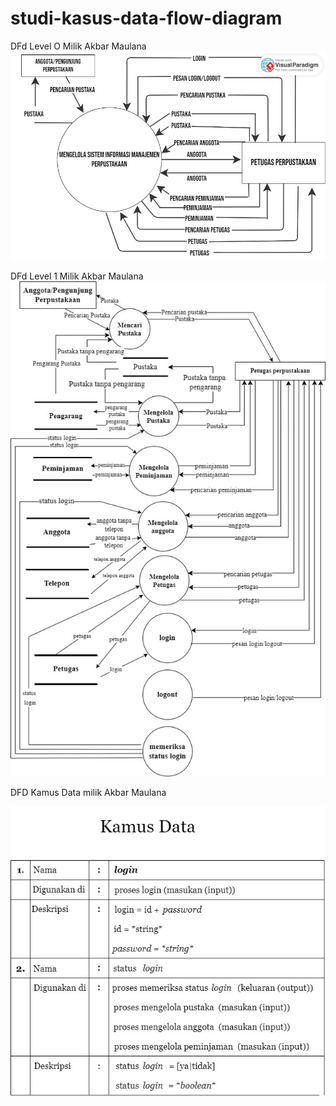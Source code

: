 # studi-kasus-data-flow-diagram
DFd Level O Milik Akbar Maulana
![level0](img/level_0.jpeg)

DFd Level 1 Milik Akbar Maulana
![level1](img/Level_1.jpeg)

DFD Kamus Data milik Akbar Maulana

![kamusdata](img/kamus_data.jpeg)

